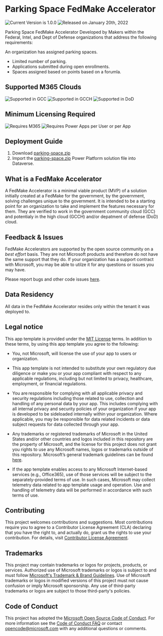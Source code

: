 # Parking Space FedMake Accelerator

![Current Version is 1.0.0](https://img.shields.io/static/v1?label=Current%20Version&message=1.0.0&color=blue)
![Released on January 20th, 2022](https://img.shields.io/static/v1?label=Released&message=January%2020th,%202022&color=blue)

Parking Space FedMake Accelerator Developed by Makers within the Federal, Intel, and Dept of Defense organizations that address the following requirements:

An organization has assigned parking spaces.

- Limited number of parking.
- Applications submitted during open enrollments.
- Spaces assigned based on points based on a forumla.

## Supported M365 Clouds

![Supported in GCC](https://img.shields.io/static/v1?label=GCC&message=Supported&color=brightgreen)
![Supported in GCCH](https://img.shields.io/static/v1?label=GCCH&message=Supported&color=brightgreen)
![Supported in DoD](https://img.shields.io/static/v1?label=DoD&message=Supported&color=brightgreen)

## Minimum Licensing Required

![Requires M365](https://img.shields.io/static/v1?label=Microsft%20365&message=G3%20or%20higher&color=blue)
![Requires Power Apps per User or per App](https://img.shields.io/static/v1?label=Power%20Apps&message=per%20user%20OR%20per%20app&color=blue)

## Deployment Guide

1. Download [parking-space.zip](https://github.com/FedMake/parking-space/raw/main/solution/v1.0.0/parking-space.zip)
2. Import the [parking-space.zip](https://github.com/FedMake/parking-space/raw/main/solution/v1.0.0/parking-space.zip) Power Platform solution file into Dataverse.

## What is a FedMake Accelerator

A FedMake Accelerator is a minimal viable product (MVP) of a solution initially created at a FedMake for the government, by the government, solving challenges unique to the government.  It is intended to be a starting point for an organization to take and implement the features necessary for them.  They are verified to work in the government community cloud (GCC) and potentialy in the high cloud (GCCH) and/or depatment of defense (DoD) cloud.

## Feedback & Issues

FedMake Accelerators are supported by the open source community on a *best effort* basis.  They are not Microsoft products and therefore do not have the same support that they do.  If your organization has a support contract with Microsoft, you may be able to utilze it for any questions or issues you may have.

Please report bugs and other code issues [here](https://github.com/FedMake/parking-space/issues/new).

## Data Residency

All data in the FedMake Accelerator resides only within the tenant it was deployed to.

## Legal notice

This app template is provided under the [MIT License](https://github.com/FedMake/parking-space/blob/main/LICENSE) terms.  In addition to these terms, by using this app template you agree to the following:

- You, not Microsoft, will license the use of your app to users or organization.

- This app template is not intended to substitute your own regulatory due diligence or make you or your app compliant with respect to any applicable regulations, including but not limited to privacy, healthcare, employment, or financial regulations.

- You are responsible for complying with all applicable privacy and security regulations including those related to use, collection and handling of any personal data by your app. This includes complying with all internal privacy and security policies of your organization if your app is developed to be sideloaded internally within your organization. Where applicable, you may be responsible for data related incidents or data subject requests for data collected through your app.

- Any trademarks or registered trademarks of Microsoft in the United States and/or other countries and logos included in this repository are the property of Microsoft, and the license for this project does not grant you rights to use any Microsoft names, logos or trademarks outside of this repository. Microsoft’s general trademark guidelines can be found [here](https://www.microsoft.com/en-us/legal/intellectualproperty/trademarks/usage/general.aspx).

- If the app template enables access to any Microsoft Internet-based services (e.g., Office365), use of those services will be subject to the separately-provided terms of use. In such cases, Microsoft may collect telemetry data related to app template usage and operation. Use and handling of telemetry data will be performed in accordance with such terms of use.

## Contributing

This project welcomes contributions and suggestions. Most contributions require you to agree to a
Contributor License Agreement (CLA) declaring that you have the right to, and actually do, grant us
the rights to use your contribution. For details, visit [Contributor License Agreement](https://cla.opensource.microsoft.com).

## Trademarks

This project may contain trademarks or logos for projects, products, or services. Authorized use of Microsoft
trademarks or logos is subject to and must follow
[Microsoft's Trademark & Brand Guidelines](https://www.microsoft.com/legal/intellectualproperty/trademarks/usage/general).
Use of Microsoft trademarks or logos in modified versions of this project must not cause confusion or imply Microsoft sponsorship.
Any use of third-party trademarks or logos are subject to those third-party's policies.

## Code of Conduct

This project has adopted the [Microsoft Open Source Code of Conduct](https://opensource.microsoft.com/codeofconduct/).
For more information see the [Code of Conduct FAQ](https://opensource.microsoft.com/codeofconduct/faq/) or
contact [opencode@microsoft.com](mailto:opencode@microsoft.com) with any additional questions or comments.
